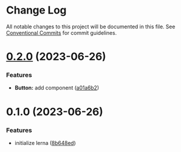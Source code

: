 # Change Log

All notable changes to this project will be documented in this file.
See [Conventional Commits](https://conventionalcommits.org) for commit guidelines.

# [0.2.0](https://github.com/ajkl2533/monorepo-example/compare/vite-common@0.1.0...vite-common@0.2.0) (2023-06-26)

### Features

- **Button:** add component ([a01a6b2](https://github.com/ajkl2533/monorepo-example/commit/a01a6b2e23ad8f77f0998a1627211da5ced44641))

# 0.1.0 (2023-06-26)

### Features

- initialize lerna ([8b648ed](https://github.com/ajkl2533/monorepo-example/commit/8b648eda1cab9629c152638fad26f364b85b6731))
